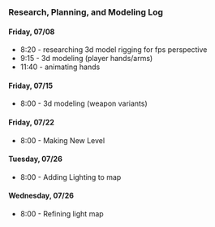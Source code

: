 ### Research, Planning, and Modeling Log
#### Friday, 07/08
* 8:20 - researching 3d model rigging for fps perspective
* 9:15 - 3d modeling (player hands/arms)
* 11:40 - animating hands

#### Friday, 07/15
* 8:00 - 3d modeling (weapon variants)

#### Friday, 07/22
* 8:00 - Making New Level

#### Tuesday, 07/26
* 8:00 - Adding Lighting to map

#### Wednesday, 07/26
* 8:00 - Refining light map